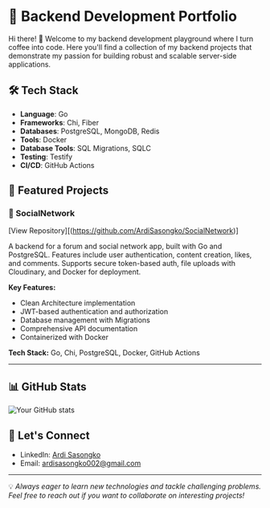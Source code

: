 # 🚀 Backend Development Portfolio

Hi there! 👋 Welcome to my backend development playground where I turn coffee into code. Here you'll find a collection of my backend projects that demonstrate my passion for building robust and scalable server-side applications.

## 🛠️ Tech Stack

- **Language**: Go
- **Frameworks**: Chi, Fiber
- **Databases**: PostgreSQL, MongoDB, Redis
- **Tools**: Docker
- **Database Tools**: SQL Migrations, SQLC
- **Testing**: Testify
- **CI/CD**: GitHub Actions

## 📂 Featured Projects

### 🏪 SocialNetwork
[View Repository][(https://github.com/ArdiSasongko/SocialNetwork)]

A backend for a forum and social network app, built with Go and PostgreSQL. Features include user authentication, content creation, likes, and comments. Supports secure token-based auth, file uploads with Cloudinary, and Docker for deployment.

**Key Features:**
- Clean Architecture implementation
- JWT-based authentication and authorization
- Database management with Migrations
- Comprehensive API documentation
- Containerized with Docker

**Tech Stack:** Go, Chi, PostgreSQL, Docker, GitHub Actions

---

## 📊 GitHub Stats

![Your GitHub stats](https://github-readme-stats.vercel.app/api?username=ArdiSasongko&show_icons=true&theme=radical)

## 🤝 Let's Connect

- LinkedIn: [Ardi Sasongko](https://linkedin.com/in/ardi-sasongko-10795b210)
- Email: ardisasongko002@gmail.com

---

💡 *Always eager to learn new technologies and tackle challenging problems. Feel free to reach out if you want to collaborate on interesting projects!*
